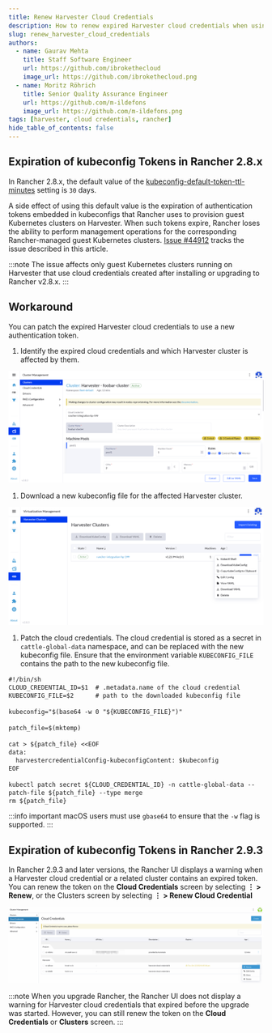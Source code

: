 ```yaml
---
title: Renew Harvester Cloud Credentials
description: How to renew expired Harvester cloud credentials when using Rancher 2.8.x.
slug: renew_harvester_cloud_credentials
authors:
  - name: Gaurav Mehta
    title: Staff Software Engineer
    url: https://github.com/ibrokethecloud
    image_url: https://github.com/ibrokethecloud.png
  - name: Moritz Röhrich 
    title: Senior Quality Assurance Engineer
    url: https://github.com/m-ildefons
    image_url: https://github.com/m-ildefons.png
tags: [harvester, cloud credentials, rancher]
hide_table_of_contents: false
---
```


## Expiration of kubeconfig Tokens in Rancher 2.8.x

In Rancher 2.8.x, the default value of the [kubeconfig-default-token-ttl-minutes](https://ranchermanager.docs.rancher.com/api/api-tokens#kubeconfig-default-token-ttl-minutes) setting is `30` days.

A side effect of using this default value is the expiration of authentication tokens embedded in kubeconfigs that Rancher uses to provision guest Kubernetes clusters on Harvester. When such tokens expire, Rancher loses the ability to perform management operations for the corresponding Rancher-managed guest Kubernetes clusters. [Issue #44912](https://github.com/rancher/rancher/issues/44912) tracks the issue described in this article.

:::note
The issue affects only guest Kubernetes clusters running on Harvester that use cloud credentials created after installing or upgrading to Rancher v2.8.x.
:::

## Workaround

You can patch the expired Harvester cloud credentials to use a new authentication token.

1. Identify the expired cloud credentials and which Harvester cluster is
   affected by them.

  ![identify-credentials](./imgs/identify-cloud-credential.png)

1. Download a new kubeconfig file for the affected Harvester cluster.

  ![context-menu](./imgs/harvester-renew-kubeconfig-menu.png)

1. Patch the cloud credentials. The cloud credential is stored as a secret in `cattle-global-data` namespace, and can be replaced with the new kubeconfig file. Ensure that the environment variable `KUBECONFIG_FILE` contains the path to the new kubeconfig file.

  ```shell
  #!/bin/sh
  CLOUD_CREDENTIAL_ID=$1  # .metadata.name of the cloud credential
  KUBECONFIG_FILE=$2      # path to the downloaded kubeconfig file

  kubeconfig="$(base64 -w 0 "${KUBECONFIG_FILE}")"

  patch_file=$(mktemp)

  cat > ${patch_file} <<EOF
  data:
    harvestercredentialConfig-kubeconfigContent: $kubeconfig
  EOF

  kubectl patch secret ${CLOUD_CREDENTIAL_ID} -n cattle-global-data --patch-file ${patch_file} --type merge
  rm ${patch_file}
  ```

  :::info important
  macOS users must use `gbase64` to ensure that the `-w` flag is supported.
  :::

## Expiration of kubeconfig Tokens in Rancher 2.9.3

In Rancher 2.9.3 and later versions, the Rancher UI displays a warning when a Harvester cloud credential or a related cluster contains an expired token. You can renew the token on the **Cloud Credentials** screen by selecting **⋮ > Renew**, or the Clusters screen by selecting **⋮ > Renew Cloud Credential**

![cc-renew](./imgs/cc-renew.png)

:::note
When you upgrade Rancher, the Rancher UI does not display a warning for Harvester cloud credentials that expired before the upgrade was started. However, you can still renew the token on the **Cloud Credentials** or **Clusters** screen.
:::